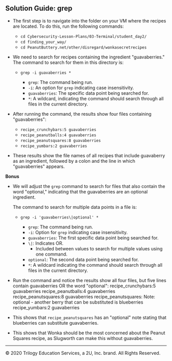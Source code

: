 ## Solution Guide: grep 

- The first step is to navigate into the folder on your VM where the recipes are located. To do this, run the following commands:
 
  - `cd Cybersecurity-Lesson-Plans/03-Terminal/student_day2/`
  - `cd finding_your_way/`
  - `cd PeanutButtery.net/other/disregard/wonkasecretrecipes`

- We need to search for recipes containing the ingredient "guavaberries." The command to search for them in this directory is:

  - `grep -i guavaberries *`
     
     - `grep`: The command being run.
     - `-i`: An option for `grep` indicating case insensitivity.
     - `guavaberries`: The specific data point being searched for.
     - `*`: A wildcard, indicating the command should search through all files in the current directory. 
     
- After running the command, the results show four files containing "guavaberries":

  - `recipe_crunchybars:5 guavaberries`
  - `recipe_peanutballs:4 guavaberries`
  - `recipe_peanutsquares:8 guavaberries`
  - `recipe_yumbars:2 guavaberries`
        
 - These results show the file names of all recipes that include guavaberry as an ingredient, followed by a colon and the line in which "guavaberries" appears.    
     
     
**Bonus** 

- We will adjust the `grep` command to search for files that also contain the word "optional," indicating that the guavaberries are an optional ingredient. 

    The command to search for multiple data points in a file is:  

  - `grep -i 'guavaberries\|optional' *`
       

     - `grep`: The command being run.
     - `-i`: Option for `grep` indicating case insensitivity.
     - `guavaberries`: The first specific data point being searched for.
     - `\|`: Indicates OR. 
       - Included between values to search for multiple values using one command.
     -   `optional`: The second data point being searched for.
     - `*`: A wildcard indicating the command should search through all files in the current directory. 


-  Run the command and notice the results show all four files, but five lines contain guavaberries OR the word "optional":
         recipe_crunchybars:5 guavaberries
         recipe_peanutballs:4 guavaberries
         recipe_peanutsquares:8 guavaberries
         recipe_peanutsquares:  Note: optional - another berry that can be substituted is blueberries
         recipe_yumbars:2 guavaberries

- This shows that `recipe_peanutsquares` has an "optional" note stating that blueberries can substitute guavaberries.


- This shows that Wonka should be the most concerned about the Peanut Squares recipe, as Slugworth can make this without guavaberries.

--- 
© 2020 Trilogy Education Services, a 2U, Inc. brand. All Rights Reserved.
